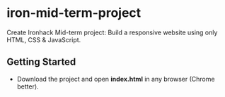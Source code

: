 # iron-mid-term-project

Create Ironhack Mid-term project: Build a responsive website using only HTML, CSS & JavaScript.
## Getting Started

- Download the project and open **index.html** in any browser (Chrome better).